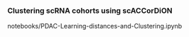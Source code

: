 
### Clustering scRNA cohorts using scACCorDiON

notebooks/PDAC-Learning-distances-and-Clustering.ipynb

